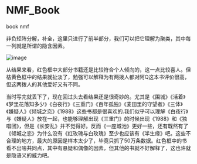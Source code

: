 # NMF_Book
book nmf

非负矩阵分解，补全，这里只进行了前半部分，我们可以把它理解为聚类，其中每一列就是所谓的隐含因素。


![image](https://github.com/DvHuang/NMF_Book/blob/master/nmf.png)

从结果来看，红色框中大部分书籍还是比较符合个人倾向的，这一点比较喜人。但桔黄色框中的结果就扯淡了，勉强可以解释为有两拨人都对阿Q这本书评价很高，但这两拨人的其他爱好又有不同。

当时写完就丢下了，现在回过头去看结果还是很奇妙的。尤其是《围城》《活着》《梦里花落知多少》《白夜行》《三重门》《百年孤独》《麦田里的守望者》《三体》《嫌疑人》《倾城之恋》《1988》这些书都是很喜欢的.我们似乎可以理解《白夜行》与《嫌疑人》放在一起，也能够理解出现《三重门》的时候出现《1988》和《独唱团》，但是《长安乱》并不觉得好。反而《一座城池》更好一些，还有既然有了《倾城之恋》为什么没有《红玫瑰与白玫瑰》至少也应该有《半生缘》吧。这些不合理的地方，最大的原因是样本太少了，毕竟只抓了50万条数据。红色框中的书看不出啥共同点，其中有悬疑和偶像的因素，但其他的书就不好解释了，这也许就是隐语义的威力吧。

